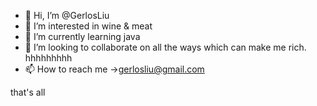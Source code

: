 - 👋 Hi, I’m @GerlosLiu
- 👀 I’m interested in  wine & meat
- 🌱 I’m currently learning java
- 💞️ I’m looking to collaborate on all the ways which can make me rich. hhhhhhhhh
- 📫 How to reach me ->gerlosliu@gmail.com

that's all
<!---
GerlosLiu/GerlosLiu is a ✨ special ✨ repository because its `README.md` (this file) appears on your GitHub profile.
You can click the Preview link to take a look at your changes.
--->
